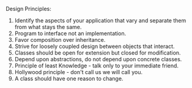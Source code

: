 Design Principles:

1. Identify the aspects of your application that vary and separate them from 
what stays the same.
2. Program to interface not an implementation.
3. Favor composition over inheritance.
4. Strive for loosely coupled design between objects that interact.
5. Classes should be open for extension but closed for modification.
6. Depend upon abstractions, do not depend upon concrete classes.
7. Principle of least Knowledge - talk only to your immediate friend.
8. Hollywood principle - don't call us we will call you.
9. A class should have one reason to change. 